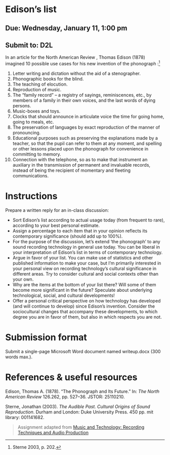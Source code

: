 # Edison’s list

## Due: Wednesday, January 11, 1:00 pm

## Submit to: D2L

In an article for the North American Review , Thomas Edison (1878)
imagined 10 possible use cases for his new invention of the phonograph :[^1]

1. Letter writing and dictation without the aid of a stenographer.
2. Phonographic books for the blind.
3. The teaching of elocution.
4. Reproduction of music.
5. The “family record” – a registry of sayings, reminiscences, etc.,
   by members of a family in their own voices, and the last words
   of dying persons.
6. Music-boxes and toys.
7. Clocks that should announce in articulate voice the time for
   going home, going to meals, etc.
8. The preservation of languages by exact reproduction of the manner of pronouncing.
9. Educational purposes such as preserving the explanations
   made by a teacher, so that the pupil can refer to them at any moment, and spelling or other lessons placed upon the phonograph
   for convenience in committing to memory.
10. Connection with the telephone, so as to make that instrument
    an auxiliary in the transmission of permanent and invaluable
    records, instead of being the recipient of momentary and fleeting
    communications.

# Instructions

Prepare a written reply for an in-class discussion:

- Sort Edison’s list according to actual usage today (from frequent
  to rare), according to your best personal estimate.
- Assign a percentage to each item that in your opinion reflects its
  contemporary significance (should add up to 100%).
- For the purpose of the discussion, let’s extend ‘the phonograph’
  to any sound recording technology in general use today. You
  can be liberal in your interpretation of Edison’s list in terms of
  contemporary technology.
- Argue in favor of your list. You can make use of statistics and
  other published information to make your case, but I’m primarily interested in your personal view on recording technology’s
  cultural significance in different areas. Try to consider cultural
  and social contexts other than your own.
- Why are the items at the bottom of your list there? Will some
  of them become more significant in the future? Speculate about
  underlying technological, social, and cultural developments!
- Offer a personal critical perspective on how technology has developed (and will continue to develop) since Edison’s invention.
  Consider the sociocultural changes that accompany these developments, to which degree you are in favor of them, but also in
  which respects you are not.

# Submission format

Submit a single-page Microsoft Word document named writeup.docx (300 words max.).

# References & useful resources

Edison, Thomas A. (1878). “The Phonograph and Its Future.” In: _The
North American Review_ 126.262, pp. 527–36. JSTOR: 25110210.

Sterne, Jonathan (2003). _The Audible Past. Cultural Origins of Sound
Reproduction_. Durham and London: Duke University Press. 450 pp.
mit library: 001141682.

[^1]: Sterne 2003, p. 202.

> Assignment adapted from [ Music and Technology: Recording Techniques and Audio Production ](https://ocw.mit.edu/courses/21m-380-music-and-technology-recording-techniques-and-audio-production-fall-2016/resources/mit21m_380f16_assn_wr1/)
